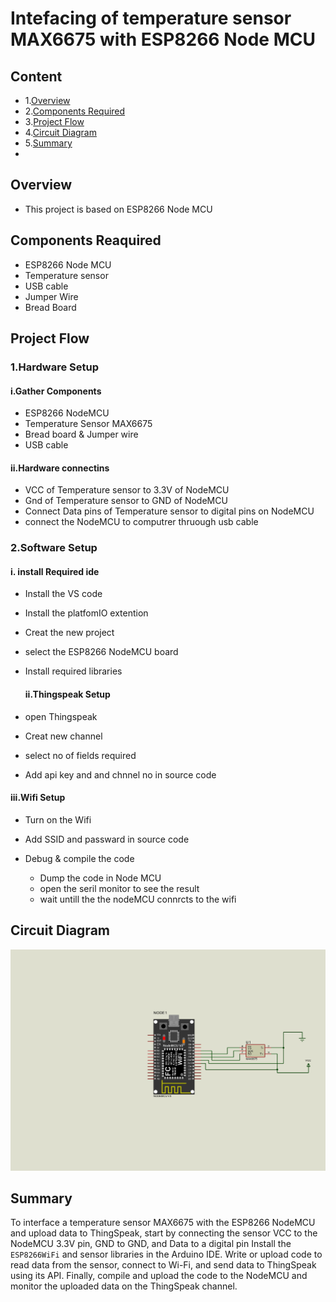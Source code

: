 # Intefacing of temperature sensor MAX6675 with ESP8266 Node MCU


## Content
- 1.[Overview](#overview)
- 2.[Components Required](#components-reaquired)
- 3.[Project Flow](#project-flow)
- 4.[Circuit Diagram](#circuit-diagram)
- 5.[Summary](#summary)
- 





## Overview
- This project is based on ESP8266 Node MCU

## Components Reaquired 
- ESP8266 Node MCU
- Temperature sensor
- USB cable
- Jumper Wire
- Bread Board

 ## Project Flow
  ### 1.Hardware Setup
  #### i.Gather Components
 - ESP8266 NodeMCU
 - Temperature Sensor MAX6675
 - Bread board & Jumper wire
 - USB cable
  
  #### ii.Hardware connectins
 - VCC of Temperature sensor to 3.3V of NodeMCU
 - Gnd of Temperature sensor to GND of NodeMCU
 - Connect Data pins of Temperature sensor to digital pins on NodeMCU
 - connect the NodeMCU to computrer thruough usb cable
   


 
  ### 2.Software Setup
  #### i. install Required ide
 - Install the VS code 
 - Install the platfomIO extention
 - Creat the new project
 - select the ESP8266 NodeMCU board
 - Install  required libraries


   
     
   #### ii.Thingspeak  Setup
 - open Thingspeak
 - Creat new channel
 - select  no of fields required
 - Add api key and and chnnel no in source code

  #### iii.Wifi Setup
 - Turn on the Wifi
 - Add SSID and passward in source code
  
 

   
  
   
  
- Debug & compile the code
   - Dump the code in Node MCU
   - open the seril monitor to see the result
   - wait untill the the nodeMCU connrcts to the wifi


 ## Circuit Diagram
 ![Circuit Diagram](./images/TemperatureSensorMAX6675.png)

 ## Summary
 To interface a temperature sensor MAX6675 with the ESP8266 NodeMCU and upload data to ThingSpeak, start by connecting the sensor VCC to the NodeMCU 3.3V pin, GND to GND, and Data to a digital pin Install the `ESP8266WiFi` and sensor libraries in the Arduino IDE. Write or upload code to read data from the sensor, connect to Wi-Fi, and send data to ThingSpeak using its API. Finally, compile and upload the code to the NodeMCU and monitor the uploaded data on the ThingSpeak channel.



